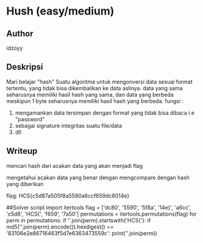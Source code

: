 # Hush (easy/medium)

## Author
idzoyy

## Deskripsi
Mari belajar "hash"
Suatu algoritma untuk mengonversi data sesuai format tertentu, yang tidak bisa dikembalikan ke data aslinya.
data yang sama seharusnya memiliki hasil hash yang sama, dan data yang berbeda meskipun 1 byte seharusnya memiliki hasil hash yang berbeda.
fungsi :
1. mengamankan data tersimpan dengan format yang tidak bisa dibaca i.e "password"
2. sebagai signature integritas suatu file/data
3. dll

## Writeup
mencari hash dari acakan data yang akan menjadi flag 

mengetahui acakan data yang benar dengan mengcompare dengan hash yang diberikan

flag: HCS{c5d87a505f8a5590a6ccf659dc8014e}


##Solver script
import itertools
flag = ['dc80', '5590', '5f8a', '14e}', 'a6cc', 'c5d8', 'HCS{', 'f659', '7a50']
permutations = itertools.permutations(flag)
for perm in permutations:
     if ''.join(perm).startswith('HCS{'):
         if md5(''.join(perm).encode()).hexdigest() == '83106e2e86716463f5d7e6363473559c':
             print(''.join(perm))
